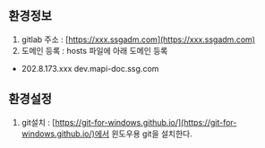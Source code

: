 ## 환경정보

1. gitlab 주소 : [https://xxx.ssgadm.com](https://xxx.ssgadm.com)
2. 도메인 등록 : hosts 파일에 아래 도메인 등록
* 202.8.173.xxx dev.mapi-doc.ssg.com

## 환경설정

1. git설치
: [https://git-for-windows.github.io/](https://git-for-windows.github.io/)에서 윈도우용 git을 설치한다.
